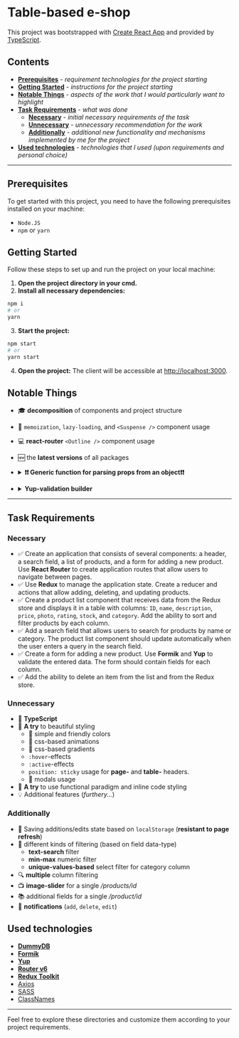 # Table-based e-shop

This project was bootstrapped with [Create React App](https://github.com/facebook/create-react-app) and provided by [TypeScript](https://github.com/microsoft/TypeScript).

## Contents

- [**Prerequisites**](#prerequisites) - _requirement technologies for the project starting_
- [**Getting Started**](#getting-started) - _instructions for the project starting_
- [**Notable Things**](#notable-things) - _aspects of the work that I would particularly want to highlight_
- [**Task Requirements**](#task-requirements) - _what was done_
  - [**Necessary**](#necessary) - _initial necessary requirements of the task_
  - [**Unnecessary**](#unnecessary) - _unnecessary recommendation for the work_
  - [**Additionally**](#additionally) - _additional new functionality and mechanisms implemented by me for the project_
- [**Used technologies**](#used-technologies) - _technologies that I used (upon requirements and personal choice)_

----

## Prerequisites

To get started with this project, you need to have the following prerequisites installed on your machine:

- `Node.JS`
- `npm` or `yarn`

## Getting Started

Follow these steps to set up and run the project on your local machine:

1. **Open the project directory in your cmd.**
2. **Install all necessary dependencies:**

```bash
npm i
# or
yarn
```

3. **Start the project:**

```bash
npm start
# or
yarn start
```

4. **Open the project:**
The client will be accessible at <http://localhost:3000>.

## Notable Things

- :mortar_board: **decomposition** of components and project structure
- :memo: `memoization`, `lazy-loading`, and `<Suspense />` component usage
- :computer: **react-router** `<Outline />` component usage
- :new: the **latest versions** of all packages
- <details>
    <summary><b>&#10071;&#10071; Generic function for parsing props from an object&#10071;&#10071;</b></summary>

  - [Function](https://github.com/danflorko/test-table/blob/24631698bfe6007cb801db1bd0d5cd40ec89cf8f/src/controller/utils/helpers/index.ts#L16):

    ```typescript
        export const parseProps = <T extends object, C = PropType<T>>(
            items: T[],
            props: (keyof T)[]
        ) =>
            items.reduce(
                (acc: TransposedValues<T, C>, item: T) => ({
                    ...acc,
                    ...props.reduce(
                        (props, prop) => ({
                            ...props,
                            [prop]: [...(props[prop] as C[]), item[prop]],
                        }),
                        acc
                    ),
                }),
                Object.fromEntries(
                    props.map((prop) => [prop, [] as C[]])
                ) as TransposedValues<T, C>
            );
    ```

  - [Additional types](https://github.com/danflorko/test-table/blob/24631698bfe6007cb801db1bd0d5cd40ec89cf8f/src/controller/types/index.ts#L3):

    ```typescript
        export type PropType<T extends object> = T[keyof T];

        export type TransposedValues<T extends object, C = PropType<T>> = {
            [key in keyof T]?: C[];
        };

        export type NumericKeys<T> = {
            [K in keyof T]: T[K] extends number ? K : never;
        }[keyof T];
    ```

  - [Usage example](https://github.com/danflorko/test-table/blob/24631698bfe6007cb801db1bd0d5cd40ec89cf8f/src/view/components/ProductsTable/index.tsx#L53):

    ```typescript
        useEffect(() => {
            const {
                price = [],
                stock = [],
                rating = [],
            } = parseProps<IProduct>(products, ['price', 'stock', 'rating']);

            setMarginProductsValues({
                minPrice: Math.min(...(price as number[])),
                maxPrice: Math.max(...(price as number[])),
                minStock: Math.min(...(stock as number[])),
                maxStock: Math.max(...(stock as number[])),
                minRating: Math.min(...(rating as number[])),
                maxRating: Math.max(...(rating as number[])),
            });
        }, [products]);
    ```

</details>

- <details>
    <summary><b>Yup-validation builder</b></summary>

  - [Function](https://github.com/danflorko/test-table/blob/24631698bfe6007cb801db1bd0d5cd40ec89cf8f/src/controller/utils/helpers/index.ts#L55):

    ```typescript
        export const validationSchema = Yup.object().shape({
            title: Yup.string().required('Name is required'),
            description: Yup.string(),
            price: Yup.number()
                .positive('Price should be positive number')
                .typeError('Must be a number')
                .required('Price is required'),
            thumbnail: Yup.string().matches(
                new RegExp(
                    '^(?!mailto:)(?:(?:http|https|ftp)://)(?:\\S+(?::\\S*)?@)?(?:(?:(?:[1-9]\\d?|1\\d\\d|2[01]\\d|22[0-3])(?:\\.(?:1?\\d{1,2}|2[0-4]\\d|25[0-5])){2}(?:\\.(?:[0-9]\\d?|1\\d\\d|2[0-4]\\d|25[0-4]))|(?:(?:[a-z\\u00a1-\\uffff0-9]+-?)*[a-z\\u00a1-\\uffff0-9]+)(?:\\.(?:[a-z\\u00a1-\\uffff0-9]+-?)*[a-z\\u00a1-\\uffff0-9]+)*(?:\\.(?:[a-z\\u00a1-\\uffff]{2,})))|localhost)(?::\\d{2,5})?(?:(/|\\?|#)[^\\s]*)?$',
                    'i'
                ),
                'Enter valid URL for photo!'
            ),
            rating: Yup.number()
                .positive()
                .min(0, 'Min rating 0')
                .max(5, 'Max rating 5')
                .typeError('Must be a number')
                .required('Rating is required'),
            stock: Yup.number()
                .positive('Must be a positive number')
                .integer('Must be an integer number')
                .required('Stock is required'),
            category: Yup.string().required('Category is required'),
        });
    ```

  - [Usage example](https://github.com/danflorko/test-table/blob/24631698bfe6007cb801db1bd0d5cd40ec89cf8f/src/view/components/AddModal/index.tsx#L32):

    ```typescript
        const formik = useFormik<Partial<IProduct>>({
            initialValues: savedLocalStorageValues,
            validationSchema,
            onSubmit: (values, { resetForm }) => {
                dispatch(
                    addProduct({
                        ...values,
                        id: Math.max(...products.map((product) => product.id)) + 1,
                        price: +values.price!,
                        rating: +values.rating!,
                        stock: +values.stock!,
                    })
                );
                resetForm();
                handleClose();
            },
        });
    ```

</details>

----

## Task Requirements

### Necessary

- :white_check_mark: Create an application that consists of several components: a header, a search field, a list of products, and a form for adding a new product. Use **React Router** to create application routes that allow users to navigate between pages.
- :white_check_mark: Use **Redux** to manage the application state. Create a reducer and actions that allow adding, deleting, and updating products.
- :white_check_mark: Create a product list component that receives data from the Redux store and displays it in a table with columns: `ID`, `name`, `description`, `price`, `photo`, `rating`, `stock`, and `category`. Add the ability to sort and filter products by each column.
- :white_check_mark: Add a search field that allows users to search for products by name or category. The product list component should update automatically when the user enters a query in the search field.
- :white_check_mark: Create a form for adding a new product. Use **Formik** and **Yup** to validate the entered data. The form should contain fields for each column.
- :white_check_mark: Add the ability to delete an item from the list and from the Redux store.

### Unnecessary

- :lock_with_ink_pen: **TypeScript**
- :gem: **A try** to beautiful styling
  - :sunrise: simple and friendly colors
  - :rotating_light: css-based animations
  - :rainbow: css-based gradients
  - `:hover`-effects
  - `:active`-effects
  - `position: sticky` usage for **page-** and **table-** headers.
  - :page_facing_up: modals usage
- :rocket: **A try** to use functional paradigm and inline code styling
- :bulb: Additional features (_furthery..._)

### Additionally

- :pushpin: Saving additions/edits state based on `localStorage` (**resistant to page refresh**)
- :pencil: different kinds of filtering (based on field data-type)
  - **text-search** filter
  - **min-max** numeric filter
  - **unique-values-based** select filter for category column
- :mag: **multiple** column filtering
- :tv: **image-slider** for a single _/products/id_
- :books: additional fields for a single _/product/id_
- :rotating_light: **notifications** (`add`, `delete`, `edit`)

## Used technologies

- [**DummyDB**](https://dummyjson.com)
- [**Formik**](https://formik.org)
- [**Yup**](https://github.com/jquense/yup)
- [**Router v6**](https://reactrouter.com/en/main)
- [**Redux Toolkit**](https://redux-toolkit.js.org)
- [Axios](https://github.com/axios/axios)
- [SASS](https://github.com/sass/sass)
- [ClassNames](https://github.com/JedWatson/classnames)

----
Feel free to explore these directories and customize them according to your project requirements.
